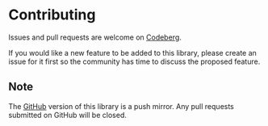 # Contributing

Issues and pull requests are welcome
on [Codeberg](https://codeberg.org/james-ansley/cardyjs).

If you would like a new feature to be added to this library, please create an
issue for it first so the community has time to discuss the proposed feature.

## Note

The [GitHub](https://github.com/James-Ansley/cardyjs) version of this library is
a push mirror. Any pull requests submitted on GitHub will be closed.
